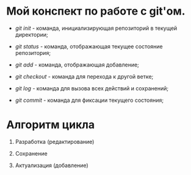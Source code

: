 # Мой конспект по работе с git'ом.

* *git init* - команда, инициализирующая репозиторий в текущей директории;

* *git status* - команда, отображающая текущее состояние репозитория;

* *git add* - команда, отображающая добавление;

* *git checkout* - команда для перехода к другой ветке;

* *git log* - команда для вызова всех действий и сохранений;

* *git commit* - команда для фиксации текущего состояния;

# Алгоритм цикла

1. Разработка (редактирование)

2. Сохранение

3. Актуализация (добавление)

